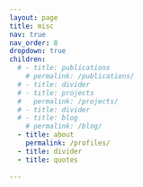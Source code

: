 ```yaml
---
layout: page
title: misc
nav: true
nav_order: 8
dropdown: true
children:
  # - title: publications
    # permalink: /publications/
  # - title: divider
  # - title: projects
  #   permalink: /projects/
  # - title: divider
  # - title: blog
    # permalink: /blog/
  - title: about
    permalink: /profiles/
  - title: divider
  - title: quotes
  
---
```

